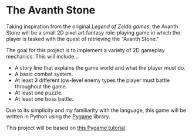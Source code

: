 # The Avanth Stone

Taking inspiration from the original *Legend of Zelda games*, the Avanth Stone will be a small 2D pixel art fantasy role-playing game in which the player is tasked with the quest of retrieving the "Avanth Stone."   

The goal for this project is to implement a variety of 2D gameplay mechanics. This will include...
* A story line that explains the game world and what the player must do.
* A basic combat system.
* At least 3 different low-level enemy types the player must battle throughout the game.
* At least one puzzle.
* At least one boss battle.

Due to its simplicity and my familiarity with the language, this game will be written in Python using the [Pygame](https://www.pygame.org/wiki/about) library.

This project will be based on [this Pygame tutorial](https://www.youtube.com/watch?v=QU1pPzEGrqw).